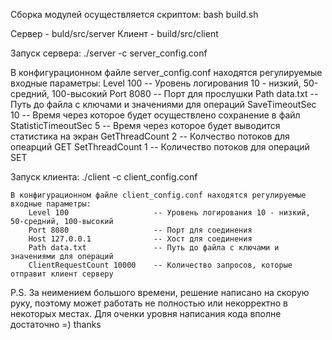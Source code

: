 Сборка модулей осуществляется скриптом:
  bash build.sh

Сервер - buld/src/server
Клиент - build/src/client


Запуск сервера:
  ./server -c server_config.conf

  В конфигурационном файле server_config.conf находятся регулируемые входные параметры:
   		Level 100             		-- Уровень логирования 10 - низкий, 50-средний, 100-высокий
   		Port 8080             		-- Порт для прослушки
   		Path data.txt         		-- Путь до файла с ключами и значениями для операций
   		SaveTimeoutSec 10     		-- Время через которое будет осуществлено сохранение в файл
   		StatisticTimeoutSec 5 		-- Время через которое будет выводится статистика на экран
   		GetThreadCount 2      		-- Колчество потоков для опеарций GET
   		SetThreadCount 1      		-- Количество потоков для операций SET

 Запуск клиента:
   ./client -c client_config.conf

    В конфигурационном файле client_config.conf находятся регулируемые входные параметры:
    	Level 100 			  		-- Уровень логирования 10 - низкий, 50-средний, 100-высокий
		Port 8080 			  		-- Порт для соединения
		Host 127.0.0.1        		-- Хост для соединения
		Path data.txt         		-- Путь до файла с ключами и значениями для операций
		ClientRequestCount 10000    -- Количество запросов, которые отправит клиент серверу


P.S. За неимением большого времени, решение написано на скорую руку, поэтому может работать не полностью или некорректно в некоторых местах. Для оченки уровня написания кода вполне достаточно =) thanks

